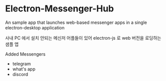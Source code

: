 # Electron-Messenger-Hub
An sample app that launches web-based messenger apps in a single electron-desktop application

사내 PC 에서 설치 안되는 메신저 어플들이 있어 electron-js 로 web 버전을 로딩하는 샘플 앱

Added Messengers
- telegram
- what's app
- discord

